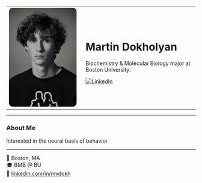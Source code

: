 <table>
  <tr>
    <td width="190">
      <img src="unnamed.jpg" width="180" style="border-radius: 10px;">
    </td>
    <td>
      <h1>Martin Dokholyan</h1>
      <p>Biochemistry & Molecular Biology major at Boston University.</p>
      <p>
        <a href="https://www.linkedin.com/in/mvdokh/">
          <img src="https://img.shields.io/badge/LinkedIn-mvdokh-blue?style=flat&logo=linkedin" alt="LinkedIn">
        </a>
      </p>
    </td>
  </tr>
</table>

---

### About Me
Interested in the neural basis of behavior

---

📍 Boston, MA  
🎓 BMB @ BU  
🔗 [linkedin.com/in/mvdokh](https://www.linkedin.com/in/mvdokh/)

